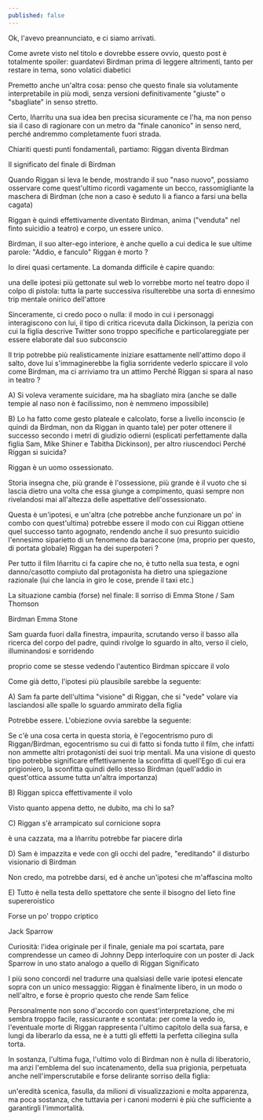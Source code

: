 ```yaml
---
published: false
---
```


Ok, l'avevo preannunciato, e ci siamo arrivati.

Come avrete visto nel titolo e dovrebbe essere ovvio, questo post è totalmente spoiler: guardatevi Birdman prima di leggere altrimenti, tanto per restare in tema, sono volatici diabetici

Premetto anche un'altra cosa: penso che questo finale sia volutamente interpretabile in più modi, senza versioni definitivamente "giuste" o "sbagliate" in senso stretto.

Certo, Iñarritu una sua idea ben precisa sicuramente ce l'ha, ma non penso sia il caso di ragionare con un metro da "finale canonico" in senso nerd, perché andremmo completamente fuori strada.

Chiariti questi punti fondamentali, partiamo:
Riggan diventa Birdman

Il significato del finale di Birdman

Quando Riggan si leva le bende, mostrando il suo "naso nuovo", possiamo osservare come quest'ultimo ricordi vagamente un becco, rassomigliante la maschera di Birdman (che non a caso è seduto li a fianco a farsi una bella cagata)

Riggan è quindi effettivamente diventato Birdman, anima ("venduta" nel finto suicidio a teatro) e corpo, un essere unico.

Birdman, il suo alter-ego interiore, è anche quello a cui dedica le sue ultime parole:
"Addio, e fanculo"
Riggan è morto ?

Io direi quasi certamente. La domanda difficile è capire quando:

una delle ipotesi più gettonate sul web lo vorrebbe morto nel teatro dopo il colpo di pistola: tutta la parte successiva risulterebbe una sorta di ennesimo trip mentale onirico dell'attore

Sinceramente, ci credo poco o nulla: il modo in cui i personaggi interagiscono con lui, il tipo di critica ricevuta dalla Dickinson, la perizia con cui la figlia descrive Twitter sono troppo specifiche e particolareggiate per essere elaborate dal suo subconscio

Il trip potrebbe più realisticamente iniziare esattamente nell'attimo dopo il salto, dove lui s'immaginerebbe la figlia sorridente vederlo spiccare il volo come Birdman, ma ci arriviamo tra un attimo
Perché Riggan si spara al naso in teatro ?

A) Si voleva veramente suicidare, ma ha sbagliato mira (anche se dalle tempie al naso non è facilissimo, non è nemmeno impossibile)

B) Lo ha fatto come gesto plateale e calcolato, forse a livello inconscio (e quindi da Birdman, non da Riggan in quanto tale) per poter ottenere il successo secondo i metri di giudizio odierni (esplicati perfettamente dalla figlia Sam, Mike Shiner e Tabitha Dickinson), per altro riuscendoci
Perché Riggan si suicida?

Riggan è un uomo ossessionato.

Storia insegna che, più grande è l'ossessione, più grande è il vuoto che si lascia dietro una volta che essa giunge a compimento, quasi sempre non rivelandosi mai all'altezza delle aspettative dell'ossessionato.

Questa è un'ipotesi, e un'altra (che potrebbe anche funzionare un po' in combo con quest'ultima) potrebbe essere il modo con cui Riggan ottiene quel successo tanto agognato, rendendo anche il suo presunto suicidio l'ennesimo siparietto di un fenomeno da baraccone (ma, proprio per questo, di portata globale)
Riggan ha dei superpoteri ?

Per tutto il film Iñarritu ci fa capire che no, è tutto nella sua testa, e ogni danno/casotto compiuto dal protagonista ha dietro una spiegazione razionale (lui che lancia in giro le cose, prende il taxi etc.)

La situazione cambia (forse) nel finale:
Il sorriso di Emma Stone / Sam Thomson

Birdman Emma Stone

Sam guarda fuori dalla finestra, impaurita, scrutando verso il basso alla ricerca del corpo del padre, quindi rivolge lo sguardo in alto, verso il cielo, illuminandosi e sorridendo

proprio come se stesse vedendo l'autentico Birdman spiccare il volo

Come già detto, l'ipotesi più plausibile sarebbe la seguente:

A) Sam fa parte dell'ultima "visione" di Riggan, che si "vede" volare via lasciandosi alle spalle lo sguardo ammirato della figlia

Potrebbe essere. L'obiezione ovvia sarebbe la seguente: 

Se c'è una cosa certa in questa storia, è l'egocentrismo puro di Riggan/Birdman, egocentrismo su cui di fatto si fonda tutto il film, che infatti non ammette altri protagonisti dei suoi trip mentali.
Ma una visione di questo tipo potrebbe significare effettivamente la sconfitta di quell'Ego di cui era prigioniero, la sconfitta quindi dello stesso Birdman (quell'addio in quest'ottica assume tutta un'altra importanza)

B) Riggan spicca effettivamente il volo

Visto quanto appena detto, ne dubito, ma chi lo sa?

C) Riggan s'è arrampicato sul cornicione sopra

è una cazzata, ma a Iñarritu potrebbe far piacere dirla

D) Sam è impazzita e vede con gli occhi del padre, "ereditando" il disturbo visionario di Birdman

Non credo, ma potrebbe darsi, ed è anche un'ipotesi che m'affascina molto

E) Tutto è nella testa dello spettatore che sente il bisogno del lieto fine supereroistico

Forse un po' troppo criptico

Jack Sparrow

Curiosità: l'idea originale per il finale, geniale ma poi scartata, pare comprendesse un cameo di Johnny Depp interloquire con un poster di Jack Sparrow in uno stato analogo a quello di Riggan
Significato 

I più sono concordi nel tradurre una qualsiasi delle varie ipotesi elencate sopra con un unico messaggio: Riggan è finalmente libero, in un modo o nell'altro, e forse è proprio questo che rende Sam felice

Personalmente non sono d'accordo con quest'interpretazione, che mi sembra troppo facile, rassicurante e scontata: per come la vedo io, l'eventuale morte di Riggan rappresenta l'ultimo capitolo della sua farsa, e lungi da liberarlo da essa, ne è a tutti gli effetti la perfetta ciliegina sulla torta.

In sostanza, l'ultima fuga, l'ultimo volo di Birdman non è nulla di liberatorio, ma anzi l'emblema del suo incatenamento, della sua prigionia, perpetuata anche nell'imperscrutabile e forse delirante sorriso della figlia:

un'eredità scenica, fasulla, da milioni di visualizzazioni e molta apparenza, ma poca sostanza, che tuttavia per i canoni moderni è più che sufficiente a garantirgli l'immortalità.

